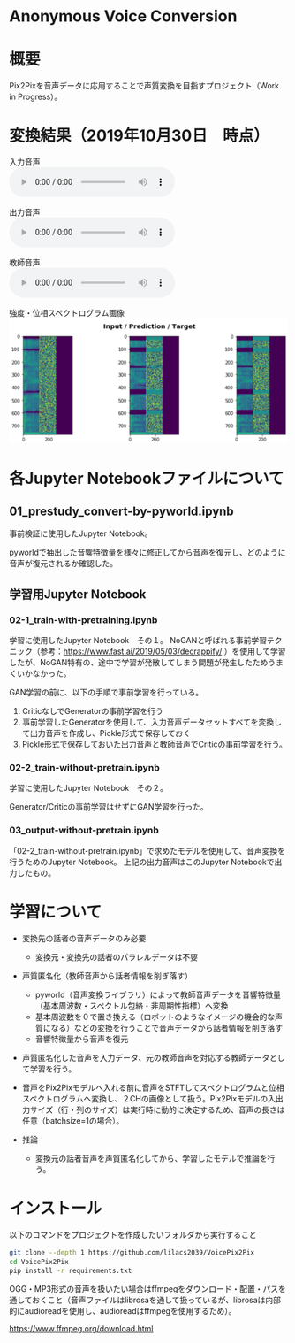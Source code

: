 # Anonymous Voice Conversion

# 概要
Pix2Pixを音声データに応用することで声質変換を目指すプロジェクト（Work in Progress）。


# 変換結果（2019年10月30日　時点）

入力音声  
<audio
    controls
    src="readme/input.wav">
        音声を再生したい場合は、GitHub Pagesからご確認ください。https://lilacs2039.github.io/Anonymous-VC/
</audio>

出力音声  
<audio
    controls
    src="readme/prediction.wav">
        音声を再生したい場合は、GitHub Pagesからご確認ください。https://lilacs2039.github.io/Anonymous-VC/
</audio>

教師音声  
<audio
    controls
    src="readme/target.wav">
        音声を再生したい場合は、GitHub Pagesからご確認ください。https://lilacs2039.github.io/Anonymous-VC/
</audio>

強度・位相スペクトログラム画像
<img src="readme/spectrogram.png" />

# 各Jupyter Notebookファイルについて
## 01_prestudy_convert-by-pyworld.ipynb
事前検証に使用したJupyter Notebook。

pyworldで抽出した音響特徴量を様々に修正してから音声を復元し、どのように音声が復元されるか確認した。

## 学習用Jupyter Notebook
### 02-1_train-with-pretraining.ipynb
学習に使用したJupyter Notebook　その１。
NoGANと呼ばれる事前学習テクニック（参考：https://www.fast.ai/2019/05/03/decrappify/ ）を使用して学習したが、NoGAN特有の、途中で学習が発散してしまう問題が発生したためうまくいかなかった。

GAN学習の前に、以下の手順で事前学習を行っている。
1. CriticなしでGeneratorの事前学習を行う
1. 事前学習したGeneratorを使用して、入力音声データセットすべてを変換して出力音声を作成し、Pickle形式で保存しておく
1. Pickle形式で保存しておいた出力音声と教師音声でCriticの事前学習を行う。

### 02-2_train-without-pretrain.ipynb
学習に使用したJupyter Notebook　その２。

Generator/Criticの事前学習はせずにGAN学習を行った。

### 03_output-without-pretrain.ipynb
「02-2_train-without-pretrain.ipynb」で求めたモデルを使用して、音声変換を行うためのJupyter Notebook。
上記の出力音声はこのJupyter Notebookで出力したもの。

# 学習について

- 変換先の話者の音声データのみ必要
  - 変換元・変換先の話者のパラレルデータは不要
- 声質匿名化（教師音声から話者情報を削ぎ落す）
  - pyworld（音声変換ライブラリ）によって教師音声データを音響特徴量（基本周波数・スペクトル包絡・非周期性指標）へ変換
  - 基本周波数を０で置き換える（ロボットのようなイメージの機会的な声質になる）などの変換を行うことで音声データから話者情報を削ぎ落す
  - 音響特徴量から音声を復元

- 声質匿名化した音声を入力データ、元の教師音声を対応する教師データとして学習を行う。
- 音声をPix2Pixモデルへ入れる前に音声をSTFTしてスペクトログラムと位相スペクトログラムへ変換し、２CHの画像として扱う。Pix2Pixモデルの入出力サイズ（行・列のサイズ）は実行時に動的に決定するため、音声の長さは任意（batchsize=1の場合）。
- 推論
  - 変換元の話者音声を声質匿名化してから、学習したモデルで推論を行う。







# インストール

以下のコマンドをプロジェクトを作成したいフォルダから実行すること

```bash
git clone --depth 1 https://github.com/lilacs2039/VoicePix2Pix
cd VoicePix2Pix
pip install -r requirements.txt

```

OGG・MP3形式の音声を扱いたい場合はffmpegをダウンロード・配置・パスを通しておくこと（音声ファイルはlibrosaを通して扱っているが、librosaは内部的にaudioreadを使用し、audioreadはffmpegを使用するため）。

https://www.ffmpeg.org/download.html





